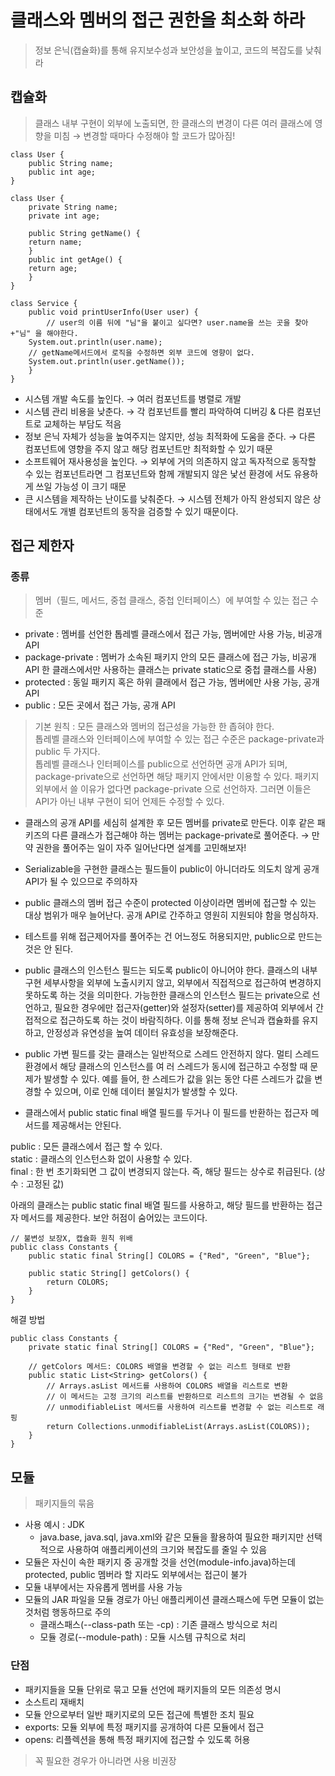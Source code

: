 # 클래스와 멤버의 접근 권한을 최소화 하라

> 정보 은닉(캡슐화)를 통해 유지보수성과 보안성을 높이고, 코드의 복잡도를 낮춰라

## 캡슐화

> 클래스 내부 구현이 외부에 노출되면, 한 클래스의 변경이 다른 여러 클래스에 영향을 미침 → 변경할 때마다 수정해야 할 코드가 많아짐!

```
class User {
    public String name;
    public int age;
}
```

```
class User {
    private String name;
    private int age;

    public String getName() {
	return name;
    }
    public int getAge() {
	return age;
    }
}
```

```
class Service {
    public void printUserInfo(User user) {
        // user의 이름 뒤에 "님"을 붙이고 싶다면? user.name을 쓰는 곳을 찾아 +"님" 을 해야한다.
	System.out.println(user.name);
	// getName메서드에서 로직을 수정하면 외부 코드에 영향이 없다.
	System.out.println(user.getName());
    }
}
```

- 시스템 개발 속도를 높인다. 
→ 여러 컴포넌트를 병렬로 개발
- 시스템 관리 비용을 낮춘다. 
→ 각 컴포넌트를 빨리 파악하여 디버깅 & 다른 컴포넌트로 교체하는 부담도 적음
- 정보 은닉 자체가 성능을 높여주지는 않지만, 성능 최적화에 도움을 준다. 
→ 다른 컴포넌트에 영향을 주지 않고 해당 컴포넌트만 최적화할 수 있기 때문
- 소프트웨어 재사용성을 높인다. 
→ 외부에 거의 의존하지 않고 독자적으로 동작할 수 있는 컴포넌트라면 그 컴포넌트와 함께 개발되지 않은 낯선 환경에 
서도 유용하게 쓰일 가능성 이 크기 때문
- 큰 시스템을 제작하는 난이도를 낮춰준다.
→ 시스템 전체가 아직 완성되지 않은 상태에서도 개별 컴포넌트의 동작을 검증할 수 있기 때문이다.


## 접근 제한자

### 종류
> 멤버（필드, 메서드, 중첩 클래스, 중첩 인터페이스）에 부여할 수 있는 접근 수준
- private : 멤버를 선언한 톱레벨 클래스에서 접근 가능, 멤버에만 사용 가능, 비공개 API
- package-private : 멤버가 소속된 패키지 안의 모든 클래스에 접근 가능, 비공개 API
한 클래스에서만 사용하는 클래스는 private static으로 중첩 클래스를 사용)
- protected : 동일 패키지 혹은 하위 클래에서 접근 가능, 멤버에만 사용 가능, 공개 API
- public : 모든 곳에서 접근 가능, 공개 API

> 기본 원칙 : 모든 클래스와 멤버의 접근성을 가능한 한 좁혀야 한다. <br>
톱레벨 클래스와 인터페이스에 부여할 수 있는 접근 수준은 package-private과 public 두 가지다. <br>
톱레벨 클래스나 인터페이스를 public으로 선언하면 공개 API가 되며, package-private으로 선언하면 해당 패키지 안에서만 이용할 수 있다. 패키지 외부에서 쓸 이유가 없다면 package-private 으로 선언하자. 그러면 이들은 API가 아닌 내부 구현이 되어 언제든 수정할 수 있다.


- 클래스의 공개 API를 세심히 설계한 후 모든 멤버를 private로 만든다. 이후 같은 패키즈의 다른 클래스가 접근해야 하는 멤버는 package-private로 풀어준다.
→ 만약 권한을 풀어주는 일이 자주 일어난다면 설계를 고민해보자!

- Serializable을 구현한 클래스는 필드들이 public이 아니더라도 의도치 않게 공개 API가 될 수 있으므로 주의하자

- public 클래스의 멤버 접근 수준이 protected 이상이라면 멤버에 접근할 수 있는 대상 범위가 매우 늘어난다. 공개 API로 간주하고 영원히 지원되야 함을 명심하자.

- 테스트를 위해 접근제어자를 풀어주는 건 어느정도 허용되지만, public으로 만드는 것은 안 된다. 

- public 클래스의 인스턴스 필드는 되도록 public이 아니어야 한다.  클래스의 내부 구현 세부사항을 외부에 노출시키지 않고, 외부에서 직접적으로 접근하여 변경하지 못하도록 하는 것을 의미한다. 가능한한 클래스의 인스턴스 필드는 private으로 선언하고, 필요한 경우에만 접근자(getter)와 설정자(setter)를 제공하여 외부에서 간접적으로 접근하도록 하는 것이 바람직하다. 이를 통해 정보 은닉과 캡슐화를 유지하고, 안정성과 유연성을 높여 데이터 유효성을 보장해준다.

- public 가변 필드를 갖는 클래스는 일반적으로 스레드 안전하지 않다. 멀티 스레드 환경에서 해당 클래스의 인스턴스를 여 러 스레드가 동시에 접근하고 수정할 때 문제가 발생할 수 있다. 예를 들어, 한 스레드가 값을 읽는 동안 다른 스레드가 값을 변경할 수 있으며, 이로 인해 데이터 불일치가 발생할 수 있다.

- 클래스에서 public static final 배열 필드를 두거나 이 필드를 반환하는 접근자 메서드를 제공해서는 안된다. 

public : 모든 클래스에서 접근 할 수 있다. <br>
static :  클래스의 인스턴스화 없이 사용할 수 있다. <br>
final : 한 번 초기화되면 그 값이 변경되지 않는다. 즉, 해당 필드는 상수로 취급된다. (상수 : 고정된 값)

아래의 클래스는 public static final 배열 필드를 사용하고, 해당 필드를 반환하는 접근자 메서드를 제공한다. 보안 허점이 숨어있는 코드이다.
```
// 불변성 보장X, 캡슐화 원칙 위배
public class Constants {
    public static final String[] COLORS = {"Red", "Green", "Blue"};

    public static String[] getColors() {
        return COLORS;
    }
}
```

해결 방법
```
public class Constants {
    private static final String[] COLORS = {"Red", "Green", "Blue"};

    // getColors 메서드: COLORS 배열을 변경할 수 없는 리스트 형태로 반환
    public static List<String> getColors() {
        // Arrays.asList 메서드를 사용하여 COLORS 배열을 리스트로 변환
        // 이 메서드는 고정 크기의 리스트를 반환하므로 리스트의 크기는 변경될 수 없음
        // unmodifiableList 메서드를 사용하여 리스트를 변경할 수 없는 리스트로 래핑
        return Collections.unmodifiableList(Arrays.asList(COLORS));
    }
}
```


## 모듈

> 패키지들의 묶음

- 사용 예시 : JDK
	- java.base, java.sql, java.xml와 같은 모듈을 활용하여 필요한 패키지만 선택적으로 사용하여 애플리케이션의 크기와 복잡도를 줄일 수 있음
- 모듈은 자신이 속한 패키지 중 공개할 것을 선언(module-info.java)하는데 protected, public 멤버라 할 지라도 외부에서는 접근이 불가
- 모듈 내부에서는 자유롭게 멤버를 사용 가능
- 모듈의 JAR 파일을 모듈 경로가 아닌 애플리케이션 클래스패스에 두면 모듈이 없는 것처럼 행동하므로 주의
	- 클래스패스(--class-path 또는 -cp) : 기존 클래스 방식으로 처리
	- 모듈 경로(--module-path) : 모듈 시스템 규칙으로 처리
### 단점
- 패키지들을 모듈 단위로 묶고 모듈 선언에 패키지들의 모든 의존성 명시
- 소스트리 재배치
- 모듈 안으로부터 일반 패키지로의 모든 접근에 특별한 조치 필요
- exports: 모듈 외부에 특정 패키지를 공개하여 다른 모듈에서 접근
- opens: 리플렉션을 통해 특정 패키지에 접근할 수 있도록 허용

> 꼭 필요한 경우가 아니라면 사용 비권장
